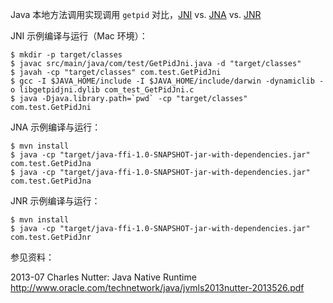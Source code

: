 
Java 本地方法调用实现调用 `getpid` 对比，[JNI](https://en.wikipedia.org/wiki/Java_Native_Interface) vs. [JNA](https://github.com/java-native-access/jna) vs. [JNR](https://github.com/jnr/jnr-ffi)

JNI 示例编译与运行（Mac 环境）：

```
$ mkdir -p target/classes
$ javac src/main/java/com/test/GetPidJni.java -d "target/classes"
$ javah -cp "target/classes" com.test.GetPidJni
$ gcc -I $JAVA_HOME/include -I $JAVA_HOME/include/darwin -dynamiclib -o libgetpidjni.dylib com_test_GetPidJni.c
$ java -Djava.library.path=`pwd` -cp "target/classes" com.test.GetPidJni
```


JNA 示例编译与运行：

```
$ mvn install
$ java -cp "target/java-ffi-1.0-SNAPSHOT-jar-with-dependencies.jar" com.test.GetPidJna
$ java -cp "target/java-ffi-1.0-SNAPSHOT-jar-with-dependencies.jar" com.test.GetPidJna
```


JNR 示例编译与运行：

```
$ mvn install
$ java -cp "target/java-ffi-1.0-SNAPSHOT-jar-with-dependencies.jar" com.test.GetPidJnr
```

参见资料：

2013-07 Charles Nutter: Java Native Runtime <http://www.oracle.com/technetwork/java/jvmls2013nutter-2013526.pdf>
